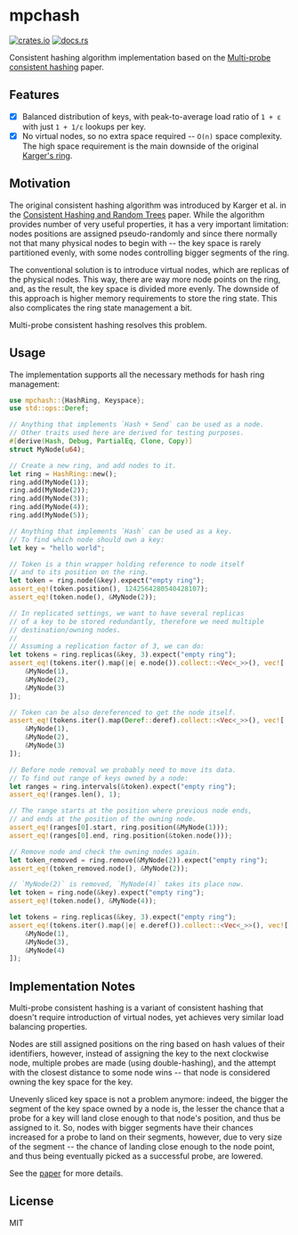 # mpchash

[![crates.io](https://img.shields.io/crates/d/mpchash.svg)](https://crates.io/crates/mpchash)
[![docs.rs](https://docs.rs/mpchash/badge.svg)](https://docs.rs/mpchash)

Consistent hashing algorithm implementation based on the
[Multi-probe consistent hashing](https://arxiv.org/pdf/1505.00062.pdf) paper.

## Features

- [x] Balanced distribution of keys, with peak-to-average load ratio of `1 + ε` with just `1 + 1/ε`
  lookups per key.
- [x] No virtual nodes, so no extra space required -- `O(n)` space complexity. The high space
  requirement is the main downside of the original
  [Karger's ring](https://dl.acm.org/doi/10.1145/258533.258660).

## Motivation

The original consistent hashing algorithm was introduced by Karger et al. in the
[Consistent Hashing and Random Trees](https://dl.acm.org/doi/10.1145/258533.258660) paper. While the
algorithm provides number of very useful properties, it has a very important limitation: nodes
positions are assigned pseudo-randomly and since there normally not that many physical nodes to
begin with -- the key space is rarely partitioned evenly, with some nodes controlling bigger
segments of the ring.

The conventional solution is to introduce virtual nodes, which are replicas of the physical nodes.
This way, there are way more node points on the ring, and, as the result, the key space is divided
more evenly. The downside of this approach is higher memory requirements to store the ring state.
This also complicates the ring state management a bit.

Multi-probe consistent hashing resolves this problem.

## Usage

The implementation supports all the necessary methods for hash ring management:

``` rust
use mpchash::{HashRing, Keyspace};
use std::ops::Deref;

// Anything that implements `Hash + Send` can be used as a node.
// Other traits used here are derived for testing purposes.
#[derive(Hash, Debug, PartialEq, Clone, Copy)]
struct MyNode(u64);

// Create a new ring, and add nodes to it.
let ring = HashRing::new();
ring.add(MyNode(1));
ring.add(MyNode(2));
ring.add(MyNode(3));
ring.add(MyNode(4));
ring.add(MyNode(5));

// Anything that implements `Hash` can be used as a key.
// To find which node should own a key:
let key = "hello world";

// Token is a thin wrapper holding reference to node itself
// and to its position on the ring.
let token = ring.node(&key).expect("empty ring");
assert_eq!(token.position(), 1242564280540428107);
assert_eq!(token.node(), &MyNode(2));

// In replicated settings, we want to have several replicas
// of a key to be stored redundantly, therefore we need multiple
// destination/owning nodes.
//
// Assuming a replication factor of 3, we can do:
let tokens = ring.replicas(&key, 3).expect("empty ring");
assert_eq!(tokens.iter().map(|e| e.node()).collect::<Vec<_>>(), vec![
    &MyNode(1),
    &MyNode(2),
    &MyNode(3)
]);

// Token can be also dereferenced to get the node itself.
assert_eq!(tokens.iter().map(Deref::deref).collect::<Vec<_>>(), vec![
    &MyNode(1),
    &MyNode(2),
    &MyNode(3)
]);

// Before node removal we probably need to move its data.
// To find out range of keys owned by a node:
let ranges = ring.intervals(&token).expect("empty ring");
assert_eq!(ranges.len(), 1);

// The range starts at the position where previous node ends,
// and ends at the position of the owning node.
assert_eq!(ranges[0].start, ring.position(&MyNode(1)));
assert_eq!(ranges[0].end, ring.position(&token.node()));

// Remove node and check the owning nodes again.
let token_removed = ring.remove(&MyNode(2)).expect("empty ring");
assert_eq!(token_removed.node(), &MyNode(2));

// `MyNode(2)` is removed, `MyNode(4)` takes its place now.
let token = ring.node(&key).expect("empty ring");
assert_eq!(token.node(), &MyNode(4));

let tokens = ring.replicas(&key, 3).expect("empty ring");
assert_eq!(tokens.iter().map(|e| e.deref()).collect::<Vec<_>>(), vec![
    &MyNode(1),
    &MyNode(3),
    &MyNode(4)
]);
```

## Implementation Notes

Multi-probe consistent hashing is a variant of consistent hashing that doesn't require introduction
of virtual nodes, yet achieves very similar load balancing properties.

Nodes are still assigned positions on the ring based on hash values of their identifiers, however,
instead of assigning the key to the next clockwise node, multiple probes are made (using
double-hashing), and the attempt with the closest distance to some node wins -- that node is
considered owning the key space for the key.

Unevenly sliced key space is not a problem anymore: indeed, the bigger the segment of the key space
owned by a node is, the lesser the chance that a probe for a key will land close enough to that
node's position, and thus be assigned to it. So, nodes with bigger segments have their chances
increased for a probe to land on their segments, however, due to very size of the segment -- the
chance of landing close enough to the node point, and thus being eventually picked as a successful
probe, are lowered.

See the [paper](https://arxiv.org/pdf/1505.00062.pdf) for more details.

## License

MIT
